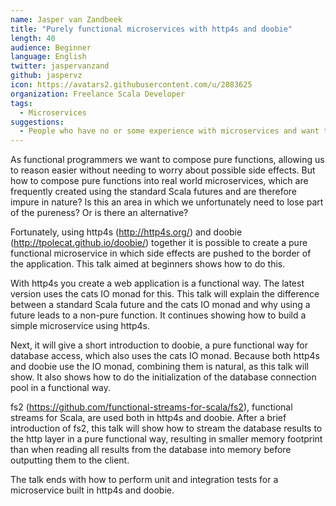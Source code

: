 ```yaml
---
name: Jasper van Zandbeek
title: "Purely functional microservices with http4s and doobie"
length: 40
audience: Beginner
language: English
twitter: jaspervanzand
github: jaspervz
icon: https://avatars2.githubusercontent.com/u/2083625
organization: Freelance Scala Developer
tags:
  - Microservices
suggestions:
  - People who have no or some experience with microservices and want to write them in a more functional way
---
```

As functional programmers we want to compose pure functions, allowing us to reason easier without needing to worry about possible side effects. 
But how to compose pure functions into real world microservices, which are frequently created using the standard Scala futures and are therefore impure in nature? Is this an area in which we unfortunately need to lose part of the pureness? Or is there an alternative?

Fortunately, using http4s (http://http4s.org/) and doobie (http://tpolecat.github.io/doobie/) together it is possible to create a pure functional microservice in which side effects are pushed to the border of the application. This talk aimed at beginners shows how to do this.

With http4s you create a web application is a functional way. The latest version uses the cats IO monad for this. This talk will explain the difference between a standard Scala future and the cats IO monad and why using a future leads to a non-pure function. It continues showing how to build a simple microservice using http4s.

Next, it will give a short introduction to doobie, a pure functional way for database access, which also uses the cats IO monad.
Because both http4s and doobie use the IO monad, combining them is natural, as this talk will show. It also shows how to do the initialization of the database connection pool in a functional way.

fs2 (https://github.com/functional-streams-for-scala/fs2), functional streams for Scala, are used both in http4s and doobie. After a brief introduction of fs2, this talk will show how to stream the database results to the http layer in a pure functional way, resulting in smaller memory footprint than when reading all results from the database into memory before outputting them to the client.

The talk ends with how to perform unit and integration tests for a microservice built in http4s and doobie.
